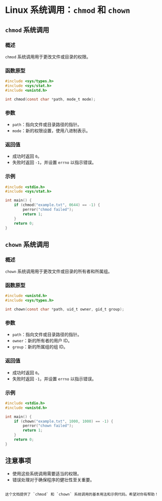 # Linux 系统调用：`chmod` 和 `chown`

## `chmod` 系统调用

### 概述

`chmod` 系统调用用于更改文件或目录的权限。

### 函数原型

```c
#include <sys/types.h>
#include <sys/stat.h>
#include <unistd.h>

int chmod(const char *path, mode_t mode);
```

### 参数

- `path`：指向文件或目录路径的指针。
- `mode`：新的权限设置，使用八进制表示。

### 返回值

- 成功时返回 `0`。
- 失败时返回 `-1`，并设置 `errno` 以指示错误。

### 示例

```c
#include <stdio.h>
#include <sys/stat.h>

int main() {
    if (chmod("example.txt", 0644) == -1) {
        perror("chmod failed");
        return 1;
    }
    return 0;
}
```

## `chown` 系统调用

### 概述

`chown` 系统调用用于更改文件或目录的所有者和所属组。

### 函数原型

```c
#include <unistd.h>
#include <sys/types.h>

int chown(const char *path, uid_t owner, gid_t group);
```

### 参数

- `path`：指向文件或目录路径的指针。
- `owner`：新的所有者的用户 ID。
- `group`：新的所属组的组 ID。

### 返回值

- 成功时返回 `0`。
- 失败时返回 `-1`，并设置 `errno` 以指示错误。

### 示例

```c
#include <stdio.h>
#include <unistd.h>

int main() {
    if (chown("example.txt", 1000, 1000) == -1) {
        perror("chown failed");
        return 1;
    }
    return 0;
}
```

## 注意事项

- 使用这些系统调用需要适当的权限。
- 错误处理对于确保程序的健壮性至关重要。

```

这个文档提供了 `chmod` 和 `chown` 系统调用的基本用法和示例代码。希望对你有帮助！